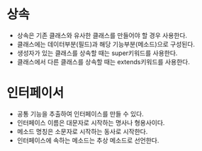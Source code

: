 # 상속

- 상속은 기존 클래스와 유사한 클래스를 만들어야 할 경우 사용한다.
- 클래스에는 데이터부분(필드)과 해당 기능부분(메소드)으로 구성된다.
- 생성자가 있는 클래스를 상속할 때는 super키워드를 사용한다.
- 클래스에서 다른 클래스를 상속할 때는 extends키워드를 사용한다.

# 인터페이서

- 공통 기능을 추출하여 인터페이스를 만들 수 있다.
- 인터페이스 이름은 대문자로 시작하는 명사나 형용사이다.
- 메소드 명칭은 소문자로 시작하는 동사로 시작한다.
- 인터페이스에 속하는 메소드는 추상 메소드로 선언한다.
